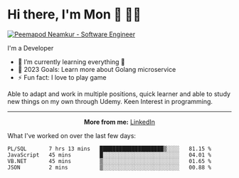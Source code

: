 # Hi there, I'm Mon  :ghost: :man_technologist:
 
[![Peemapod Neamkur - Software Engineer](https://drive.google.com/uc?export=view&id=1c_1l0hgCAReQxk4Ud-CP-0LFIITrynec)](https://th.linkedin.com/in/peemapod-neamkur-a3b6721a8)


I'm a Developer

- 🌱 I’m currently learning everything 🤣
- 🥅 2023 Goals: Learn more about Golang microservice
- ⚡ Fun fact: I love to play game


Able to adapt and work in multiple positions, quick 
learner and able to study new things on my own 
through Udemy. Keen Interest in programming.


---

<p align="center">
  <strong>More from me:</strong> 
  <a href="https://th.linkedin.com/in/peemapod-neamkur-a3b6721a8">LinkedIn</a>
</p>


What I've worked on over the last few days:

<!--START_SECTION:waka-->

```text
PL/SQL       7 hrs 13 mins   ████████████████████▒░░░░   81.15 %
JavaScript   45 mins         █░░░░░░░░░░░░░░░░░░░░░░░░   04.01 %
VB.NET       45 mins         ▒░░░░░░░░░░░░░░░░░░░░░░░░   01.65 %
JSON         2 mins          ▒░░░░░░░░░░░░░░░░░░░░░░░░   00.88 %
```

<!--END_SECTION:waka-->
